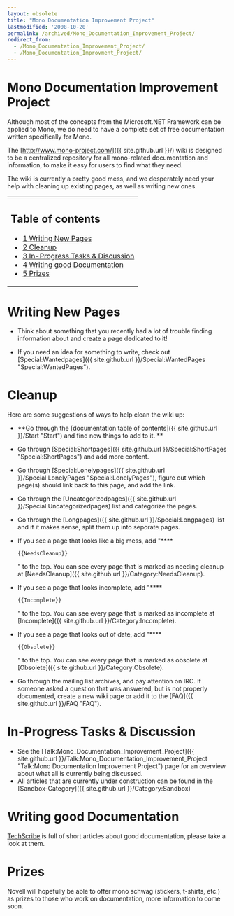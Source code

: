 ```yaml
---
layout: obsolete
title: "Mono Documentation Improvement Project"
lastmodified: '2008-10-20'
permalink: /archived/Mono_Documentation_Improvement_Project/
redirect_from:
  - /Mono_Documentation_Improvement_Project/
  - /Mono_Documentation_Improvment_Project/
---
```


Mono Documentation Improvement Project
======================================

 Although most of the concepts from the Microsoft.NET Framework can be applied to Mono, we do need to have a complete set of free documentation written specifically for Mono.

The [http://www.mono-project.com/]({{ site.github.url }}/) wiki is designed to be a centralized repository for all mono-related documentation and information, to make it easy for users to find what they need.

The wiki is currently a pretty good mess, and we desperately need your help with cleaning up existing pages, as well as writing new ones.

<table>
<col width="100%" />
<tbody>
<tr class="odd">
<td align="left"><h2>Table of contents</h2>
<ul>
<li><a href="#writing-new-pages">1 Writing New Pages</a></li>
<li><a href="#cleanup">2 Cleanup</a></li>
<li><a href="#in-progress-tasks--discussion">3 In-Progress Tasks &amp; Discussion</a></li>
<li><a href="#writing-good-documentation">4 Writing good Documentation</a></li>
<li><a href="#prizes">5 Prizes</a></li>
</ul></td>
</tr>
</tbody>
</table>

Writing New Pages
=================

-   Think about something that you recently had a lot of trouble finding information about and create a page dedicated to it!

-   If you need an idea for something to write, check out [Special:Wantedpages]({{ site.github.url }}/Special:WantedPages "Special:WantedPages").

Cleanup
=======

Here are some suggestions of ways to help clean the wiki up:

-   **Go through the [documentation table of contents]({{ site.github.url }}/Start "Start") and find new things to add to it.
    **
-   Go through [Special:Shortpages]({{ site.github.url }}/Special:ShortPages "Special:ShortPages") and add more content.
-   Go through [Special:Lonelypages]({{ site.github.url }}/Special:LonelyPages "Special:LonelyPages"), figure out which page(s) should link back to this page, and add the link.
-   Go through the [Uncategorizedpages]({{ site.github.url }}/Special:Uncategorizedpages) list and categorize the pages.
-   Go through the [Longpages]({{ site.github.url }}/Special:Longpages) list and if it makes sense, split them up into seporate pages.
-   If you see a page that looks like a big mess, add "****

    ``` nowiki
    {{NeedsCleanup}}
    ```

    " to the top.
    You can see every page that is marked as needing cleanup at [NeedsCleanup]({{ site.github.url }}/Category:NeedsCleanup).

-   If you see a page that looks incomplete, add "****

    ``` nowiki
    {{Incomplete}}
    ```

    " to the top.
    You can see every page that is marked as incomplete at [Incomplete]({{ site.github.url }}/Category:Incomplete).

-   If you see a page that looks out of date, add "****

    ``` nowiki
    {{Obsolete}}
    ```

    " to the top.
    You can see every page that is marked as obsolete at [Obsolete]({{ site.github.url }}/Category:Obsolete).

-   Go through the mailing list archives, and pay attention on IRC. If someone asked a question that was answered, but is not properly documented, create a new wiki page or add it to the [FAQ]({{ site.github.url }}/FAQ "FAQ").

In-Progress Tasks & Discussion
==============================

-   See the [Talk:Mono\_Documentation\_Improvement\_Project]({{ site.github.url }}/Talk:Mono_Documentation_Improvement_Project "Talk:Mono Documentation Improvement Project") page for an overview about what all is currently being discussed.
-   All articles that are currently under construction can be found in the [Sandbox-Category]({{ site.github.url }}/Category:Sandbox)

Writing good Documentation
==========================

[TechScribe](http://www.techscribe.co.uk/techw/articles.htm) is full of short articles about good documentation, please take a look at them.

Prizes
======

Novell will hopefully be able to offer mono schwag (stickers, t-shirts, etc.) as prizes to those who work on documentation, more information to come soon.

